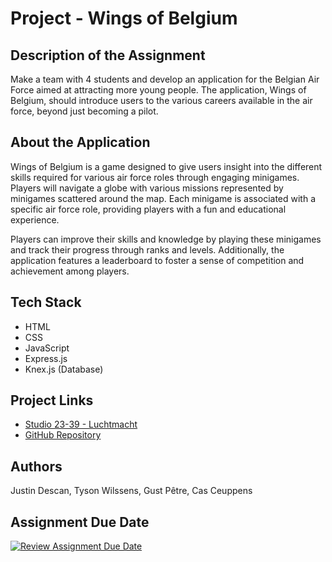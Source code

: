 # Project - Wings of Belgium

## Description of the Assignment
Make a team with 4 students and develop an application for the Belgian Air Force aimed at attracting more young people. The application, Wings of Belgium, should introduce users to the various careers available in the air force, beyond just becoming a pilot.

## About the Application
Wings of Belgium is a game designed to give users insight into the different skills required for various air force roles through engaging minigames. Players will navigate a globe with various missions represented by minigames scattered around the map. Each minigame is associated with a specific air force role, providing players with a fun and educational experience.

Players can improve their skills and knowledge by playing these minigames and track their progress through ranks and levels. Additionally, the application features a leaderboard to foster a sense of competition and achievement among players.

## Tech Stack
- HTML
- CSS
- JavaScript
- Express.js
- Knex.js (Database)

## Project Links
- [Studio 23-39 - Luchtmacht](https://studentarteveldehsbe.sharepoint.com/:f:/s/GDMArchiefCrossmedialeProjecten/EsoOW41oEl5NkAiqanQ-rK4BJVgJIJ3TdcO32hY_KNVs7Q?e=RkQugZ)
- [GitHub Repository](https://github.com/pgmgent-atwork2/project-2-final-de-zware-mannen)

## Authors
Justin Descan, Tyson Wilssens, Gust Pêtre, Cas Ceuppens

## Assignment Due Date
[![Review Assignment Due Date](https://classroom.github.com/assets/deadline-readme-button-24ddc0f5d75046c5622901739e7c5dd533143b0c8e959d652212380cedb1ea36.svg)](https://classroom.github.com/a/fItxcJkr)
